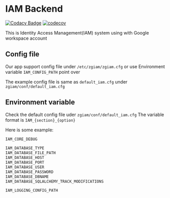 # IAM Backend

[![Codacy Badge](https://app.codacy.com/project/badge/Grade/40c7e61928a844ff857374bce18dee5d)](https://www.codacy.com/gh/zgzgorg/iam-backend/dashboard?utm_source=github.com&amp;utm_medium=referral&amp;utm_content=zgzgorg/iam-backend&amp;utm_campaign=Badge_Grade)  [![codecov](https://codecov.io/gh/zgzgorg/iam-backend/branch/master/graph/badge.svg?token=IJHGG265W1)](https://codecov.io/gh/zgzgorg/iam-backend)

This is Identity Access Management(IAM) system using with Google workspace account

## Config file

Our app support config file under `/etc/zgiam/zgiam.cfg` or use Environment variable `IAM_CONFIG_PATH` point over

The example config file is same as `default_iam.cfg` under `zgiam/conf/default_iam.cfg`

## Environment variable

Check the default config file uder `zgiam/conf/default_iam.cfg`
The variable format is `IAM_{section}_{option}`

Here is some example:

```txt
IAM_CORE_DEBUG

IAM_DATABASE_TYPE
IAM_DATABASE_FILE_PATH
IAM_DATABASE_HOST
IAM_DATABASE_PORT
IAM_DATABASE_USER
IAM_DATABASE_PASSWORD
IAM_DATABASE_DBNAME
IAM_DATABASE_SQLALCHEMY_TRACK_MODIFICATIONS

IAM_LOGGING_CONFIG_PATH
```
